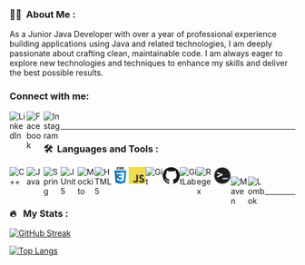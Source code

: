 ### :man_technologist: &nbsp;About Me :


As a Junior Java Developer with over a year of professional experience building applications using Java and related technologies, I am deeply passionate about crafting clean, maintainable code. I am always eager to explore new technologies and techniques to enhance my skills and deliver the best possible results.

### Connect with me:

[<img align="left" title="LinkedIn" alt="LinkedIn" width="30px" src="https://user-images.githubusercontent.com/65444856/133000567-ab6427ab-5eaf-4e35-8e98-da6d3926b41a.png" />][linkedin]&nbsp;
[<img align="left" title="Facebook" alt="Facebook" width="30px" src="https://user-images.githubusercontent.com/65444856/133000585-098f4f6e-7830-4555-977f-8ca758a10b94.png" />][facebook]&nbsp;
[<img align="left" title="Instagram" alt="Instagram" width="30px" src="https://user-images.githubusercontent.com/65444856/133000651-71afbdf2-4a7c-49d6-b8c4-86179e176d06.png" />][instagram]&nbsp;

---

### 🛠 &nbsp;Languages and Tools :

<p>
  
<img align="left" title="C++" alt="C++" width="30px" src="https://user-images.githubusercontent.com/65444856/133030295-4df4d2da-9ea2-4914-af76-aadc8d25657c.png" />&nbsp;
<img align="left" title="Java" alt="Java" width="30px" src="https://user-images.githubusercontent.com/65444856/133000423-0dcbdaa2-bd4e-4274-9d17-ce056fe319ee.png" />&nbsp;
<img align="left" title="Spring" alt="Spring" width="30px" src="https://user-images.githubusercontent.com/65444856/158900292-ce5d1974-f344-43b1-906b-fb7ac227aa58.svg" />&nbsp;
<img align="left" title="JUnit5" alt="JUnit5" width="30px" src="https://user-images.githubusercontent.com/65444856/133000373-50a5b894-f295-4ed9-b165-ea0e9343c583.png" />&nbsp;
<img align="left" title="Mockito" alt="Mockito" width="30px" src="https://user-images.githubusercontent.com/65444856/133028506-2ed2dc33-8ec7-4817-af2d-bd236ec67bce.png" />&nbsp;
<img align="left" title="HTML5" alt="HTML5" width="30px" src="https://user-images.githubusercontent.com/65444856/133001496-604bda14-51ef-4fcb-b628-ef5a2c0d022a.png" />&nbsp;
<img align="left" title="CSS3" alt="CSS3" width="30px" src="https://raw.githubusercontent.com/github/explore/80688e429a7d4ef2fca1e82350fe8e3517d3494d/topics/css/css.png" />&nbsp;
<img align="left" title="JavaScript" alt="JavaScript" width="30px" src="https://raw.githubusercontent.com/github/explore/80688e429a7d4ef2fca1e82350fe8e3517d3494d/topics/javascript/javascript.png" />&nbsp;
<img align="left" title="Git" alt="Git" width="30px" src="https://user-images.githubusercontent.com/65444856/133001410-5b6b86f3-71e6-494d-9920-8c1be95eb543.png" />&nbsp;
<img align="left" title="GitHub" alt="GitHub" width="30px" src="https://raw.githubusercontent.com/github/explore/78df643247d429f6cc873026c0622819ad797942/topics/github/github.png" />&nbsp;
<img align="left" title="GitLab" alt="GitLab" width="30px" src="https://user-images.githubusercontent.com/65444856/133000298-37b72739-457a-4ba5-9c6b-d32d88a4b008.png" />&nbsp;
<img align="left" title="Regex" alt="Regex" width="30px" src="https://user-images.githubusercontent.com/65444856/133237972-1b26c7f8-439b-4993-a770-ebc82815b353.png" />&nbsp;
<img align="left" title="Terminal" alt="Terminal" width="30px" src="https://raw.githubusercontent.com/github/explore/80688e429a7d4ef2fca1e82350fe8e3517d3494d/topics/terminal/terminal.png" />&nbsp;
<img align="left" title="Maven" alt="Maven" width="30px" src="https://user-images.githubusercontent.com/65444856/133030496-f680af1c-3cd6-4af5-af47-f3a75d7c5906.png" />&nbsp;
<img align ="left" title="Lombok" alt="Lombok" width="30px" src="https://user-images.githubusercontent.com/65444856/150393193-071b179e-7fd0-44d4-9b57-dc9744a0dded.jpg"/>&nbsp;
  
</p>

---

### 🔥 &nbsp; My Stats :
[![GitHub Streak](http://github-readme-streak-stats.herokuapp.com?user=mmstf00&theme=dark&background=000000)](https://git.io/streak-stats)

[![Top Langs](https://github-readme-stats.vercel.app/api/top-langs/?username=mmstf00&layout=compact&theme=vision-friendly-dark)](https://github.com/anuraghazra/github-readme-stats)

[instagram]: https://www.instagram.com/mmstf00/
[linkedin]: https://www.linkedin.com/in/mustafa-ercan-3310421a1/
[facebook]: https://www.facebook.com/mmstf00/

